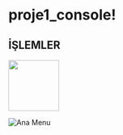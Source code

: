 # proje1_console!

## İŞLEMLER

<img height ="100" src = "resimler/Ana Menü.PNG"/>

![Ana Menu](https://github.com/ebru-shm/proje1_console/blob/main/resimler/Ana%20Men%C3%BC.PNG)
